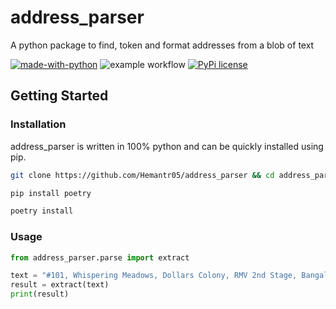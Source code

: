 # address_parser
A python package to find, token and format addresses from a blob of text

<!-- [![Maintenance](https://img.shields.io/badge/Maintained%3F-yes-green.svg)](https://GitHub.com/Naereen/StrapDown.js/graphs/commit-activity) -->
[![made-with-python](https://img.shields.io/badge/Made%20with-Python-1f425f.svg)](https://www.python.org/)
![example workflow](https://github.com/Hemantr05/address_parser/actions/workflows/python-app.yml/badge.svg)
[![PyPi license](https://badgen.net/pypi/license/pip/)](https://pypi.com/project/pip/)


## Getting Started
### Installation
address_parser is written in 100% python and can be quickly installed using pip.
```sh
git clone https://github.com/Hemantr05/address_parser && cd address_parser

pip install poetry

poetry install
```

### Usage
```python
from address_parser.parse import extract

text = "#101, Whispering Meadows, Dollars Colony, RMV 2nd Stage, Bangalore-560094 sd"
result = extract(text)
print(result)
```
